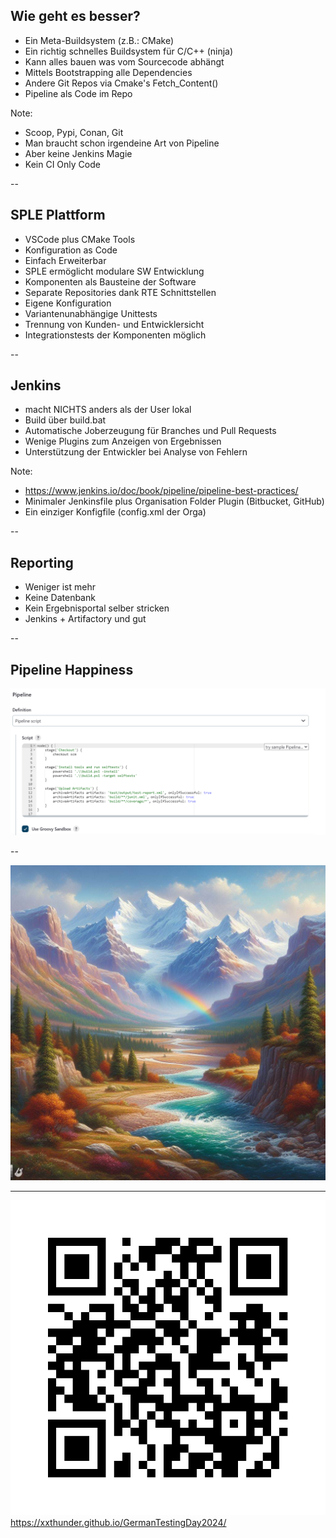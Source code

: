 ## Wie geht es besser?

* Ein Meta-Buildsystem (z.B.: CMake)  <!-- .element: class="fragment" -->
* Ein richtig schnelles Buildsystem für C/C++ (ninja) <!-- .element: class="fragment" -->
* Kann alles bauen was vom Sourcecode abhängt <!-- .element: class="fragment" -->
* Mittels Bootstrapping alle Dependencies <!-- .element: class="fragment" -->
* Andere Git Repos via Cmake's Fetch_Content() <!-- .element: class="fragment" -->
* Pipeline als Code im Repo <!-- .element: class="fragment" -->

Note:
- Scoop, Pypi, Conan, Git
- Man braucht schon irgendeine Art von Pipeline
- Aber keine Jenkins Magie
- Kein CI Only Code

--

<!-- .slide: data-visibility="hidden" -->

## SPLE Plattform

* VSCode plus CMake Tools
* Konfiguration as Code
* Einfach Erweiterbar
* SPLE ermöglicht modulare SW Entwicklung
* Komponenten als Bausteine der Software
* Separate Repositories dank RTE Schnittstellen
* Eigene Konfiguration
* Variantenunabhängige Unittests
* Trennung von Kunden- und Entwicklersicht
* Integrationstests der Komponenten möglich

--

## Jenkins

* macht NICHTS anders als der User lokal <!-- .element: class="fragment" -->
* Build über build.bat <!-- .element: class="fragment" -->
* Automatische Joberzeugung für Branches und Pull Requests <!-- .element: class="fragment" -->
* Wenige Plugins zum Anzeigen von Ergebnissen <!-- .element: class="fragment" -->
* Unterstützung der Entwickler bei Analyse von Fehlern <!-- .element: class="fragment" -->

Note:

- https://www.jenkins.io/doc/book/pipeline/pipeline-best-practices/
- Minimaler Jenkinsfile plus Organisation Folder Plugin (Bitbucket, GitHub)
- Ein einziger Konfigfile (config.xml der Orga)

--

<!-- .slide: data-visibility="hidden" -->

## Reporting

* Weniger ist mehr
* Keine Datenbank
* Kein Ergebnisportal selber stricken
* Jenkins + Artifactory und gut

--

## Pipeline Happiness

![](images/pipeline-happiness.png) <!-- .element height="80%" width="80%" -->

--

![Gipfel der Freude](images/gipfel_der_freude.jpg) <!-- .element height="65%" width="65%" -->

---

![](images/qr-presentation-link.png) <!-- .element height="40%" width="40%" -->
https://xxthunder.github.io/GermanTestingDay2024/
